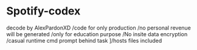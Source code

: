 # Spotify-codex
decode by AlexPardonXD
/code for only production
/no personal revenue will be generated
/only for education purpose
/No insite data encryption 
/casual runtime cmd prompt behind task
]/hosts files included
